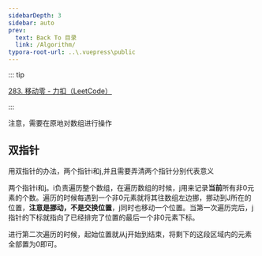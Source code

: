 ```yaml
---
sidebarDepth: 3
sidebar: auto
prev:
  text: Back To 目录
  link: /Algorithm/
typora-root-url: ..\.vuepress\public
---
```




::: tip

[283. 移动零 - 力扣（LeetCode）](https://leetcode.cn/problems/move-zeroes/description/)

:::

注意，需要在原地对数组进行操作

## 双指针

用双指针的办法，两个指针i和j,并且需要弄清两个指针分别代表意义

两个指针i和j。i负责遍历整个数组，在遍历数组的时候，j用来记录**当前**所有非0元素的个数。遍历的时候每遇到一个非0元素就将其往数组左边挪，挪动到J所在的位置，**注意是挪动，不是交换位置**，j同时也移动一个位置。当第一次遍历完后，j指针的下标就指向了已经排完了位置的最后一个非0元素下标。

进行第二次遍历的时候，起始位置就从j开始到结束，将剩下的这段区域内的元素全部置为0即可。